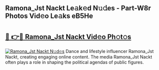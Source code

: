 ## Ramona_Jst Nackt Le𝚊k𝚎d N𝚞𝚍es - Part-W8r Photos Vid𝚎o Le𝚊ks eB5He

# <h2><a href="http://fb7vo6.evod.top/?m=Ramona_Jst+Nackt">🔗 👉🔴 Ramona_Jst Nackt Vid𝚎o Ph𝚘t𝚘s</a></h2>

[![Ramona_Jst Nackt N𝚞d𝚎s](https://i.imgur.com/8V9OHl7.gif)](http://fb7vo6.evod.top/?m=Ramona_Jst+Nackt)
Dance and lifestyle influencer Ramona_Jst Nackt, creating engaging online content. The media Ramona_Jst Nackt often plays a role in shaping the political agendas of public figures. 
